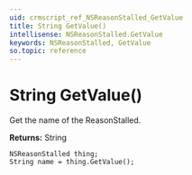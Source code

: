 ```yaml
---
uid: crmscript_ref_NSReasonStalled_GetValue
title: String GetValue()
intellisense: NSReasonStalled.GetValue
keywords: NSReasonStalled, GetValue
so.topic: reference
---
```


# String GetValue()

Get the name of the ReasonStalled.

**Returns:** String

```crmscript
NSReasonStalled thing;
String name = thing.GetValue();
```


